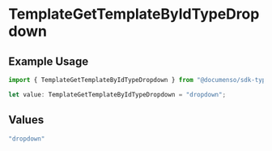 # TemplateGetTemplateByIdTypeDropdown

## Example Usage

```typescript
import { TemplateGetTemplateByIdTypeDropdown } from "@documenso/sdk-typescript/models/operations";

let value: TemplateGetTemplateByIdTypeDropdown = "dropdown";
```

## Values

```typescript
"dropdown"
```